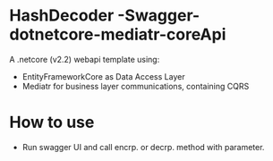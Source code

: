 # HashDecoder -Swagger- dotnetcore-mediatr-coreApi
A .netcore (v2.2) webapi template using:
- EntityFrameworkCore as Data Access Layer
- Mediatr for business layer communications, containing CQRS


# How to use
- Run swagger UI and call encrp. or decrp. method with parameter.


